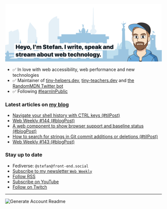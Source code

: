<img alt="Heyo, I'm Stefan. I write and speak about web technology." src="https://raw.githubusercontent.com/stefanjudis/stefanjudis/main/screenshot.png">

- ✅ In love with web accessibility, web performance and new technologies
- ✅ Maintainer of [tiny-helpers.dev](https://tiny-helpers.dev), [tiny-teachers.dev](https://tiny-teachers.dev/) and [the RandomMDN Twitter bot](https://twitter.com/randomMDN)
- ✅ Following [#learnInPublic](https://www.stefanjudis.com/today-i-learned/)
### Latest articles on [my blog](https://www.stefanjudis.com)

<!-- BLOG-POST-LIST:START -->
- [Navigate your shell history with CTRL keys &lpar;#tilPost&rpar;](https://www.stefanjudis.com/today-i-learned/navigate-shell-history-with-ctrl-keys/)
- [Web Weekly #144 &lpar;#blogPost&rpar;](https://www.stefanjudis.com/blog/web-weekly-144/)
- [A web component to show browser support and baseline status &lpar;#blogPost&rpar;](https://www.stefanjudis.com/blog/browser-support-baseline-web-component/)
- [How to search for strings in Git commit additions or deletions &lpar;#tilPost&rpar;](https://www.stefanjudis.com/today-i-learned/how-to-search-for-strings-in-git-commit-additions-or-deletions/)
- [Web Weekly #143 &lpar;#blogPost&rpar;](https://www.stefanjudis.com/blog/web-weekly-143/)
<!-- BLOG-POST-LIST:END -->

### Stay up to date

- Fediverse: `@stefan@front-end.social`
- [Subscribe to my newsletter `Web Weekly`](https://webweekly.email/)
- [Follow RSS](https://www.stefanjudis.com/feeds/)
- [Subscribe on YouTube](https://youtube.com/c/stefanjudis)
- [Follow on Twitch](https://www.twitch.tv/stefanjudis)

---

![Generate Account Readme](https://github.com/stefanjudis/stefanjudis/workflows/Generate%20Account%20Readme/badge.svg)

